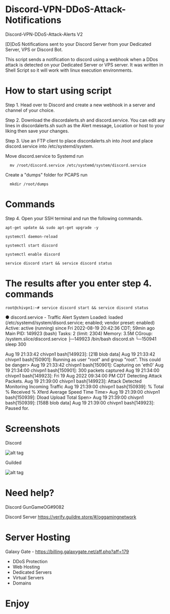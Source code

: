 # Discord-VPN-DDoS-Attack-Notifications
  
  Discord-VPN-DDoS-Attack-Alerts V2

[D]DoS Notifications sent to your Discord Server from your Dedicated Server, VPS or Discord Bot.

This script sends a notification to discord using a webhook when a DDos attack is detected on your Dedicated Server or VPS server. It was written in Shell Script so it will work with linux execution environments.

# How to start using script

Step 1. Head over to Discord and create a new webhook in a server and channel of your choice.

Step 2. Download the discordalerts.sh and discord.service. You can edit any lines in discordalerts.sh such as the Alert message, Location or host to your liking then save your changes.

Step 3. Use an FTP client to place discordalerts.sh into /root and place discord.service into /etc/systemd/system.

   Move discord.service to Systemd run 
      
      mv /root/discord.service /etc/systemd/system/discord.service
 
   Create a "dumps" folder for PCAPS run 
      
      mkdir /root/dumps

# Commands

Step 4. Open your SSH terminal and run the following commands. 

    apt-get update && sudo apt-get upgrade -y
  
    systemctl daemon-reload
  
    systemctl start discord
  
    systemctl enable discord

    service discord start && service discord status
  
# The results after you enter step 4. commands

    root@chivpn1:~# service discord start && service discord status
● discord.service - Traffic Alert System
     Loaded: loaded (/etc/systemd/system/disord.service; enabled; vendor preset: enabled)
     Active: active (running) since Fri 2022-08-19 20:42:36 CDT; 59min ago
   Main PID: 149923 (bash)
      Tasks: 2 (limit: 2304)
     Memory: 3.5M
     CGroup: /system.slice/discord.service
             ├─149923 /bin/bash discord.sh
             └─150941 sleep 300

Aug 19 21:33:42 chivpn1 bash[149923]: [21B blob data]
Aug 19 21:33:42 chivpn1 bash[150901]: Running as user "root" and group "root". This could be danger>
Aug 19 21:33:42 chivpn1 bash[150901]: Capturing on 'eth0'
Aug 19 21:34:00 chivpn1 bash[150901]: 300 packets captured
Aug 19 21:34:00 chivpn1 bash[149923]: Fri 19 Aug 2022 09:34:00 PM CDT Detecting Attack Packets.
Aug 19 21:39:00 chivpn1 bash[149923]:  Attack Detected Monitoring Incoming Traffic
Aug 19 21:39:00 chivpn1 bash[150939]:   % Total    % Received % Xferd  Average Speed   Time    Time>
Aug 19 21:39:00 chivpn1 bash[150939]:                                  Dload  Upload   Total   Spen>
Aug 19 21:39:00 chivpn1 bash[150939]: [158B blob data]
Aug 19 21:39:00 chivpn1 bash[149923]: Paused for.

# Screenshots

Discord

![alt tag](https://github.com/GunGameOG/Discord-VPN-DDoS-Attack-Alerts/blob/master/AlertPrevDiscord.PNG "Discord")

Guilded

![alt tag](https://github.com/GunGameOG/Discord-VPN-DDoS-Attack-Alerts/blob/master/AlertPrevGuilded.PNG "Guilded")

# Need help?

Discord GunGameOG#9082

Discord Server https://verify.guildre.store/#/oggamingnetwork

# Server Hosting

Galaxy Gate - https://billing.galaxygate.net/aff.php?aff=179

- DDoS Protection
- Web Hosting
- Dedicated Servers
- Virtual Servers
- Domains

# Enjoy 
